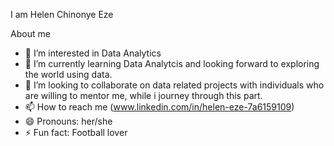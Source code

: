 I am Helen Chinonye Eze 

About me
- 👀 I’m interested in Data Analytics
- 🌱 I’m currently learning Data Analytcis and looking forward to exploring the world using data.
- 💞️ I’m looking to collaborate on data related projects with individuals who are willing to mentor me, while i journey through this part.
- 📫 How to reach me (www.linkedin.com/in/helen-eze-7a6159109)
- 😄 Pronouns: her/she
- ⚡ Fun fact: Football lover

<!---
Hela4wjc/Hela4wjc is a ✨ special ✨ repository because its `README.md` (this file) appears on your GitHub profile.
You can click the Preview link to take a look at your changes.
--->
